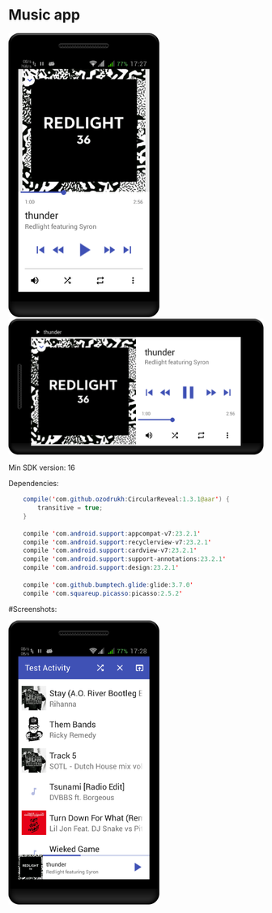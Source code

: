 # Music app

![alt tag](https://github.com/PIBODIBU/Music-app/blob/master/Screenshots/1.png) ![alt tag](https://github.com/PIBODIBU/Music-app/blob/master/Screenshots/2.png)

Min SDK version: 16

Dependencies:
```java
    compile('com.github.ozodrukh:CircularReveal:1.3.1@aar') {
        transitive = true;
    }

    compile 'com.android.support:appcompat-v7:23.2.1'
    compile 'com.android.support:recyclerview-v7:23.2.1'
    compile 'com.android.support:cardview-v7:23.2.1'
    compile 'com.android.support:support-annotations:23.2.1'
    compile 'com.android.support:design:23.2.1'

    compile 'com.github.bumptech.glide:glide:3.7.0'
    compile 'com.squareup.picasso:picasso:2.5.2'
```
#Screenshots:

![alt tag](https://github.com/PIBODIBU/Music-app/blob/master/Screenshots/3.png)
